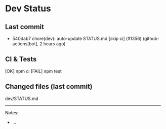 # Dev Status

## Last commit
- 540dab7 chore(dev): auto-update STATUS.md [skip ci] (#1356) (github-actions[bot], 2 hours ago)
## CI & Tests
[OK] npm ci
[FAIL] npm test

## Changed files (last commit)
dev/STATUS.md

---
Notes:
- ...
